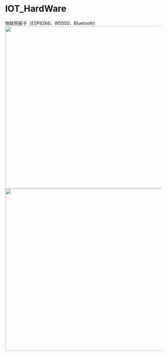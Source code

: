# IOT_HardWare
物联网板子（ESP8266、W5500、Bluetooth）
<img src="https://user-images.githubusercontent.com/54426524/163551266-18bb91b8-3fb5-42d8-a9ae-0a9b57572a63.PNG" width="520" />
<img src="https://user-images.githubusercontent.com/54426524/163551279-64810b67-32d1-49b5-ae52-96198b5cd468.PNG" width="520" />
